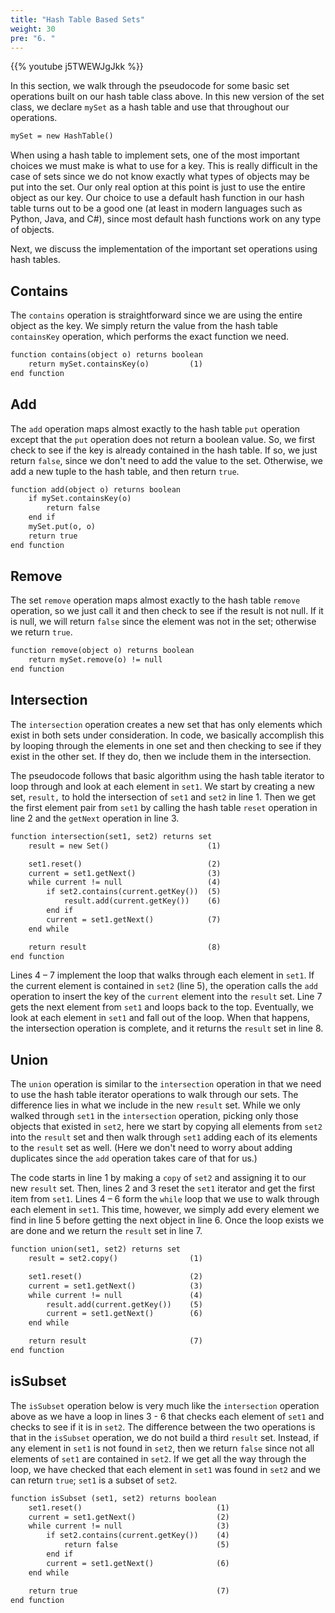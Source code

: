 ```yaml
---
title: "Hash Table Based Sets"
weight: 30
pre: "6. "
---
```

{{% youtube j5TWEWJgJkk %}}

In this section, we walk through the pseudocode for some basic set operations built on our hash table class above. In this new version of the set class, we declare `mySet` as a hash table and use that throughout our operations.

```tex
mySet = new HashTable()
```

When using a hash table to implement sets, one of the most important choices we must make is what to use for a key. This is really difficult in the case of sets since we do not know exactly what types of objects may be put into the set. Our only real option at this point is just to use the entire object as our key. Our choice to use a default hash function in our hash table turns out to be a good one (at least in modern languages such as Python, Java, and C#), since most default hash functions work on any type of objects.

Next, we discuss the implementation of the important set operations using hash tables.

## Contains

The `contains` operation is straightforward since we are using the entire object as the key. We simply return the value from the hash table `containsKey` operation, which performs the exact function we need.

```tex
function contains(object o) returns boolean
    return mySet.containsKey(o)         (1)
end function
```

## Add

The `add` operation maps almost exactly to the hash table `put` operation except that the `put` operation does not return a boolean value. So, we first check to see if the key is already contained in the hash table. If so, we just return `false`, since we don't need to add the value to the set. Otherwise, we add a new tuple to the hash table, and then return `true`.

```tex
function add(object o) returns boolean
    if mySet.containsKey(o)
        return false
    end if
    mySet.put(o, o)
    return true
end function
```

## Remove

The set `remove` operation maps almost exactly to the hash table `remove` operation, so we just call it and then check to see if the result is not null. If it is null, we will return `false` since the element was not in the set; otherwise we return `true`.

```tex
function remove(object o) returns boolean
    return mySet.remove(o) != null
end function
```

## Intersection

The `intersection` operation creates a new set that has only elements which exist in both sets under consideration. In code, we basically accomplish this by looping through the elements in one set and then checking to see if they exist in the other set. If they do, then we include them in the intersection.

The pseudocode follows that basic algorithm using the hash table iterator to loop through and look at each element in `set1`.  We start by creating a new set, `result,` to hold the intersection of `set1` and `set2` in line 1. Then we get the first element pair from `set1` by calling the hash table `reset` operation in line 2 and the `getNext` operation in line 3. 

```tex
function intersection(set1, set2) returns set
    result = new Set()	                    (1)

    set1.reset()	                        (2)
    current = set1.getNext()	            (3)
    while current != null	                (4)
        if set2.contains(current.getKey())	(5)
            result.add(current.getKey())	(6)
        end if
        current = set1.getNext()	        (7)
    end while

    return result	                        (8)
end function
```

Lines 4 – 7 implement the loop that walks through each element in `set1`. If the current element is contained in `set2` (line 5), the operation calls the `add` operation to insert the key of the `current` element into the `result` set. Line 7 gets the next element from `set1` and loops back to the top.
Eventually, we look at each element in `set1` and fall out of the loop. When that happens, the intersection operation is complete, and it returns the `result` set in line 8.

## Union

The `union` operation is similar to the `intersection` operation in that we need to use the hash table iterator operations to walk through our sets. The difference lies in what we include in the new `result` set. While we only walked through `set1` in the `intersection` operation, picking only those objects that existed in `set2`, here we start by copying all elements from `set2` into the `result` set and then walk through `set1` adding each of its elements to the `result` set as well. (Here we don't need to worry about adding duplicates since the `add` operation takes care of that for us.)

The code starts in line 1 by making a `copy` of `set2` and assigning it to our new `result` set. Then, lines 2 and 3 reset the `set1` iterator and get the first item from `set1`. Lines 4 – 6 form the `while` loop that we use to walk through each element in `set1`. This time, however, we simply add every element we find in line 5 before getting the next object in line 6. Once the loop exists we are done and we return the `result` set in line 7.

```tex
function union(set1, set2) returns set
    result = set2.copy()	            (1)

    set1.reset()	                    (2)
    current = set1.getNext()	        (3)
    while current != null	            (4)
        result.add(current.getKey())	(5)
        current = set1.getNext()	    (6)
    end while

    return result	                    (7)
end function
```

## isSubset

The `isSubset` operation below is very much like the `intersection` operation above as we have a loop in lines 3 - 6 that checks each element of `set1` and checks to see if it is in `set2`. The difference between the two operations is that in the `isSubset` operation, we do not build a third `result` set. Instead, if any element in `set1` is not found in `set2`, then we return `false` since not all elements of `set1` are contained in `set2`. If we get all the way through the loop, we have checked that each element in `set1` was found in `set2` and we can return `true`; `set1` is a subset of `set2`.

```tex
function isSubset (set1, set2) returns boolean
    set1.reset()	                          (1)
    current = set1.getNext()	              (2)
    while current != null	                  (3)
        if set2.contains(current.getKey())	  (4)
            return false	                  (5)
        end if
        current = set1.getNext()	          (6)
    end while

    return true	                              (7)
end function
```
